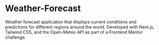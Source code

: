 # Weather-Forecast
Weather forecast application that displays current conditions and predictions for different regions around the world. Developed with Next.js, Tailwind CSS, and the Open-Meteo API as part of a Frontend Mentor challenge.
